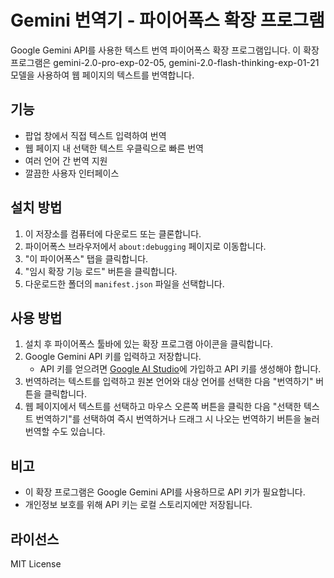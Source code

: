 # Gemini 번역기 - 파이어폭스 확장 프로그램

Google Gemini API를 사용한 텍스트 번역 파이어폭스 확장 프로그램입니다. 이 확장 프로그램은 gemini-2.0-pro-exp-02-05, gemini-2.0-flash-thinking-exp-01-21 모델을 사용하여 웹 페이지의 텍스트를 번역합니다.

## 기능

- 팝업 창에서 직접 텍스트 입력하여 번역
- 웹 페이지 내 선택한 텍스트 우클릭으로 빠른 번역
- 여러 언어 간 번역 지원
- 깔끔한 사용자 인터페이스

## 설치 방법

1. 이 저장소를 컴퓨터에 다운로드 또는 클론합니다.
2. 파이어폭스 브라우저에서 `about:debugging` 페이지로 이동합니다.
3. "이 파이어폭스" 탭을 클릭합니다.
4. "임시 확장 기능 로드" 버튼을 클릭합니다.
5. 다운로드한 폴더의 `manifest.json` 파일을 선택합니다.

## 사용 방법

1. 설치 후 파이어폭스 툴바에 있는 확장 프로그램 아이콘을 클릭합니다.
2. Google Gemini API 키를 입력하고 저장합니다.
   - API 키를 얻으려면 [Google AI Studio](https://ai.google.dev/)에 가입하고 API 키를 생성해야 합니다.
3. 번역하려는 텍스트를 입력하고 원본 언어와 대상 언어를 선택한 다음 "번역하기" 버튼을 클릭합니다.
4. 웹 페이지에서 텍스트를 선택하고 마우스 오른쪽 버튼을 클릭한 다음 "선택한 텍스트 번역하기"를 선택하여 즉시 번역하거나 드래그 시 나오는 번역하기 버튼을 눌러 번역할 수도 있습니다.

## 비고

- 이 확장 프로그램은 Google Gemini API를 사용하므로 API 키가 필요합니다.
- 개인정보 보호를 위해 API 키는 로컬 스토리지에만 저장됩니다.

## 라이선스

MIT License 